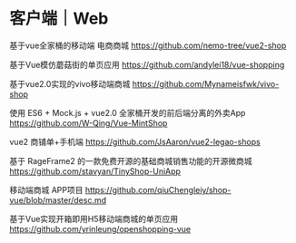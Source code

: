 # 客户端｜Web

基于vue全家桶的移动端 电商商城
https://github.com/nemo-tree/vue2-shop

基于Vue模仿蘑菇街的单页应用
https://github.com/andylei18/vue-shopping

基于vue2.0实现的vivo移动端商城
https://github.com/Mynameisfwk/vivo-shop

使用 ES6 + Mock.js + vue2.0 全家桶开发的前后端分离的外卖App
https://github.com/W-Qing/Vue-MintShop

vue2 商铺单+手机端
https://github.com/JsAaron/vue2-legao-shops

基于 RageFrame2 的一款免费开源的基础商城销售功能的开源微商城
https://github.com/stavyan/TinyShop-UniApp

移动端商城 APP项目
https://github.com/qiuChengleiy/shop-vue/blob/master/desc.md

基于Vue实现开箱即用H5移动端商城的单页应用
https://github.com/yrinleung/openshopping-vue


